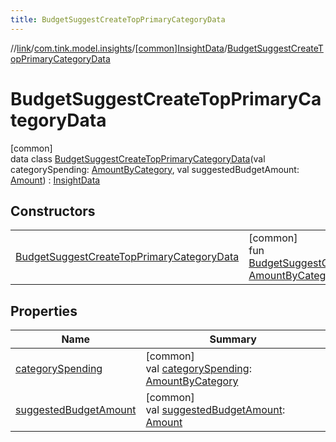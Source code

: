 ```yaml
---
title: BudgetSuggestCreateTopPrimaryCategoryData
---
```

//[link](../../../../index.html)/[com.tink.model.insights](../../index.html)/[[common]InsightData](../index.html)/[BudgetSuggestCreateTopPrimaryCategoryData](index.html)



# BudgetSuggestCreateTopPrimaryCategoryData



[common]\
data class [BudgetSuggestCreateTopPrimaryCategoryData](index.html)(val categorySpending: [AmountByCategory](../../../com.tink.model.relations/[common]-amount-by-category/index.html), val suggestedBudgetAmount: [Amount](../../../com.tink.model.misc/[common]-amount/index.html)) : [InsightData](../index.html)



## Constructors


| | |
|---|---|
| [BudgetSuggestCreateTopPrimaryCategoryData](-budget-suggest-create-top-primary-category-data.html) | [common]<br>fun [BudgetSuggestCreateTopPrimaryCategoryData](-budget-suggest-create-top-primary-category-data.html)(categorySpending: [AmountByCategory](../../../com.tink.model.relations/[common]-amount-by-category/index.html), suggestedBudgetAmount: [Amount](../../../com.tink.model.misc/[common]-amount/index.html)) |


## Properties


| Name | Summary |
|---|---|
| [categorySpending](category-spending.html) | [common]<br>val [categorySpending](category-spending.html): [AmountByCategory](../../../com.tink.model.relations/[common]-amount-by-category/index.html) |
| [suggestedBudgetAmount](suggested-budget-amount.html) | [common]<br>val [suggestedBudgetAmount](suggested-budget-amount.html): [Amount](../../../com.tink.model.misc/[common]-amount/index.html) |

